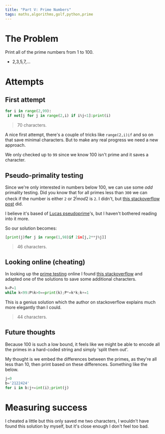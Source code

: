 ```yaml
---
title: "Part V: Prime Numbers"
tags: maths,algorithms,golf,python,prime
---
```


# The Problem

Print all of the prime numbers from 1 to 100.

- 2,3,5,7,...

# Attempts
## First attempt

```python
for i in range(2,99):
 if not[j for j in range(2,i) if i%j<1]:print(i)
```

> 70 characters.

A nice first attempt, there's a couple of tricks like `range(2,i)if` and so on that save
minimal characters. But to make any real progress we need a new approach.

We only checked up to `99` since we know 100 isn't prime and it saves a character.

## Pseudo-primality testing

Since we're only interested in numbers below 100, we can use some _odd_ primality
testing. Did you know that for all primes less than `300` we can check if the number is
either `2` or $2^j mod 2$ is `2`. I didn't, but [this stackoverflow post](https://stackoverflow.com/questions/30216485/what-is-the-best-way-to-check-if-a-number-is-prime-in-python)
did.

I believe it's based of [Lucas pseudoprime](https://en.wikipedia.org/wiki/Lucas_pseudoprime)'s,
but I haven't bothered reading into it more.

So our solution becomes:
```python
[print(j)for j in range(1,98)if 2in[j,2**j%j]]
```

> 46 characters.

## Looking online (cheating)
In looking up the [prime testing](#pseudo-primality-testing) online I found
[this stackoverflow](https://codegolf.stackexchange.com/questions/5977/list-of-primes-under-a-million)
and adapted one of the solutions to save some additional characters.

```python
k=P=1
while k<99:P%k>0==print(k);P*=k*k;k+=1
```

This is a genius solution which the author on stackoverflow explains much more elegantly
than I could.

> 44 characters.

## Future thoughts

Because 100 is such a low bound, it feels like we might be able to encode all the primes
in a hard-coded string and simply 'split them out'.

My thought is we embed the differences between the primes, as they're all less than 10,
then print based on these differences. Something like the below.

```python
j=0
b='2122424'
for i in b:j+=int(i);print(j)
```

# Measuring success

I cheated a little but this only saved me two characters, I wouldn't have found this
solution by myself, but it's close enough I don't feel too bad.
